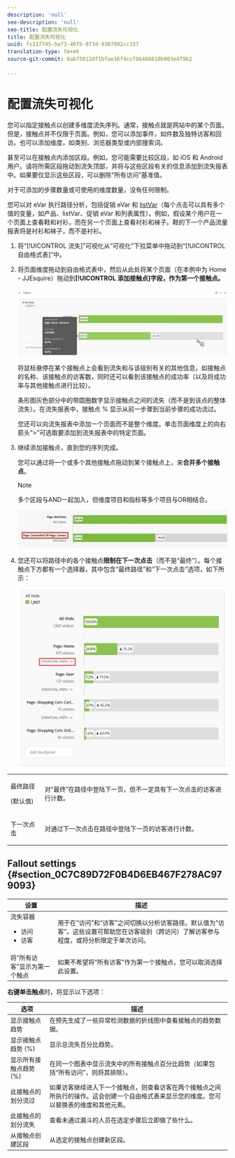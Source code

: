 ```yaml
---
description: 'null'
seo-description: 'null'
seo-title: 配置流失可视化
title: 配置流失可视化
uuid: fc117745-baf3-46fb-873d-9307092cc337
translation-type: tm+mt
source-git-commit: 6ab75012df1bfae16f4ccf86488610b003e4f9b2

---
```



# 配置流失可视化

您可以指定接触点以创建多维度流失序列。通常，接触点就是网站中的某个页面。但是，接触点并不仅限于页面。例如，您可以添加事件，如件数及独特访客和回访。也可以添加维度，如类别、浏览器类型或内部搜索词。

甚至可以在接触点内添加区段。例如，您可能需要比较区段，如 iOS 和 Android 用户。请将所需区段拖动到流失顶部，并将与这些区段有关的信息添加到流失报表中。如果要仅显示这些区段，可以删除“所有访问”基准值。

对于可添加的步骤数量或可使用的维度数量，没有任何限制。

您可以对 eVar 执行路径分析，包括促销 eVar 和 [listVar](https://marketing.adobe.com/resources/help/en_US/sc/implement/listN.html)（每个点击可以具有多个值的变量，如产品、listVar、促销 eVar 和列表属性）。例如，假设某个用户在一个页面上查看鞋和衬衫，而在另一个页面上查看衬衫和袜子。鞋的下一个产品流量报表将是衬衫和袜子，而不是衬衫。

1. 将“[!UICONTROL 流失]”可视化从“可视化”下拉菜单中拖动到“[!UICONTROL 自由格式表]”中。

1. 将页面维度拖动到自由格式表中，然后从此处将某个页面（在本例中为 Home - JJEsquire）拖动到&#x200B;**[!UICONTROL 添加接触点]字段，作为第一个接触点。**

   ![](assets/fallout1.png)

   将鼠标悬停在某个接触点上会看到流失和与该级别有关的其他信息，如接触点的名称、该接触点的访客数，同时还可以看到该接触点的成功率（以及将成功率与其他接触点进行比较）。

   条形图灰色部分中的带圆圈数字显示接触点之间的流失（而不是到该点的整体流失）。在流失报表中，接触点 % 显示从前一步骤到当前步骤的成功流过。

   您还可以向流失报表中添加一个页面而不是整个维度。单击页面维度上的向右箭头“&gt;”可选取要添加到流失报表中的特定页面。

1. 继续添加接触点，直到您的序列完成。

   您可以通过将一个或多个其他接触点拖动到某个接触点上，来&#x200B;**合并多个接触点**。

   >[!NOTE]
   >
   >多个区段与AND一起加入，但维度项目和指标等多个项目与OR相结合。

   ![](assets/multiple_obj_touchpoint.png)

1. 您还可以将路径中的各个接触点&#x200B;**限制在下一次点击**（而不是“最终”）。每个接触点下方都有一个选择器，其中包含“最终路径”和“下一次点击”选项，如下所示：

   ![](assets/next-hit-eventually.png)

<table id="table_A91D99D9364B41929CC5A5BC907E8985"> 
 <tbody> 
  <tr> 
   <td colname="col1"> <p>最终路径 </p> <p>(默认值) </p> </td> 
   <td colname="col2"> <p>对“最终”在路径中登陆下一页，但不一定具有下一次点击的访客进行计数。 </p> </td> 
  </tr> 
  <tr> 
   <td colname="col1"> <p>下一次点击 </p> </td> 
   <td colname="col2"> <p>对通过下一次点击在路径中登陆下一页的访客进行计数。 </p> </td> 
  </tr> 
 </tbody> 
</table>

## Fallout settings {#section_0C7C89D72F0B4D6EB467F278AC979093}

| 设置 | 描述 |
|--- |--- |
| 流失容器 <ul><li>访问</li><li>访客</li></ul> | 用于在“访问”和“访客”之间切换以分析访客路径。默认值为“访客”。这些设置可帮助您在访客级别（跨访问）了解访客参与程度，或将分析限定于单次访问。 |
| 将“所有访客”显示为第一个触点 | 如果不希望将“所有访客”作为第一个接触点，您可以取消选择此设置。 |

**右键单击触点**&#x200B;时，将显示以下选项：

| 选项 | 描述 |
|--- |--- |
| 显示接触点趋势 | 在预先生成了一些异常检测数据的折线图中查看接触点的趋势数据。 |
| 显示接触点趋势 (%) | 显示总流失百分比趋势。 |
| 显示所有接触点趋势 (%) | 在同一个图表中显示流失中的所有接触点百分比趋势（如果包括“所有访问”，则将其排除）。 |
| 此接触点的划分流过 | 如果访客继续进入下一个接触点，则查看访客在两个接触点之间所执行的操作。这会创建一个自由格式表来显示您的维度。您可以替换表的维度和其他元素。 |
| 此接触点的划分流失 | 查看未通过漏斗的人员在选定步骤后立即做了些什么。 |
| 从接触点创建区段 | 从选定的接触点创建新区段。 |